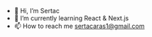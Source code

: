 - 👋 Hi, I’m Sertac
- 🌱 I’m currently learning React & Next.js
- 📫 How to reach me sertacaras1@gmail.com

<!---
sertacars/sertacars is a ✨ special ✨ repository because its `README.md` (this file) appears on your GitHub profile.
You can click the Preview link to take a look at your changes.
--->
